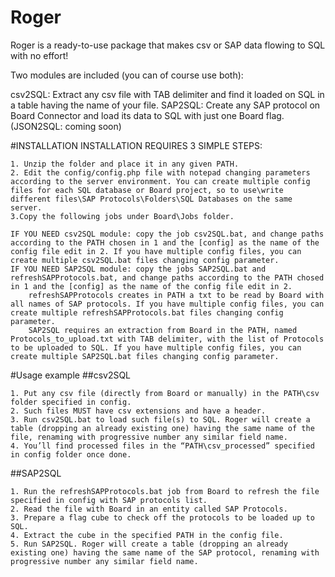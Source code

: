 # Roger
Roger is a ready-to-use package that makes csv or SAP data flowing to SQL with no effort!

Two modules are included (you can of course use both):

csv2SQL: Extract any csv file with TAB delimiter and find it loaded on SQL in a table having the name of your file.
SAP2SQL: Create any SAP protocol on Board Connector and load its data to SQL with just one Board flag.
(JSON2SQL: coming soon)

#INSTALLATION
INSTALLATION REQUIRES 3 SIMPLE STEPS:

    1. Unzip the folder and place it in any given PATH.
    2. Edit the config/config.php file with notepad changing parameters according to the server environment. You can create multiple config files for each SQL database or Board project, so to use\write different files\SAP Protocols\Folders\SQL Databases on the same server.
    3.Copy the following jobs under Board\Jobs folder.

    IF YOU NEED csv2SQL module: copy the job csv2SQL.bat, and change paths according to the PATH chosen in 1 and the [config] as the name of the config file edit in 2. If you have multiple config files, you can create multiple csv2SQL.bat files changing config parameter.
    IF YOU NEED SAP2SQL module: copy the jobs SAP2SQL.bat and refreshSAPProtocols.bat, and change paths according to the PATH chosed in 1 and the [config] as the name of the config file edit in 2.
        refreshSAPProtocols creates in PATH a txt to be read by Board with all names of SAP protocols. If you have multiple config files, you can create multiple refreshSAPProtocols.bat files changing config parameter.
        SAP2SQL requires an extraction from Board in the PATH, named Protocols_to_upload.txt with TAB delimiter, with the list of Protocols to be uploaded to SQL. If you have multiple config files, you can create multiple SAP2SQL.bat files changing config parameter.

#Usage example
##csv2SQL

    1. Put any csv file (directly from Board or manually) in the PATH\csv folder specified in config.
    2. Such files MUST have csv extensions and have a header.
    3. Run csv2SQL.bat to load such file(s) to SQL. Roger will create a table (dropping an already existing one) having the same name of the file, renaming with progressive number any similar field name.
    4. You’ll find processed files in the “PATH\csv_processed” specified in config folder once done.

##SAP2SQL

    1. Run the refreshSAPProtocols.bat job from Board to refresh the file specified in config with SAP protocols list.
    2. Read the file with Board in an entity called SAP Protocols.
    3. Prepare a flag cube to check off the protocols to be loaded up to SQL.
    4. Extract the cube in the specified PATH in the config file.
    5. Run SAP2SQL. Roger will create a table (dropping an already existing one) having the same name of the SAP protocol, renaming with progressive number any similar field name.

